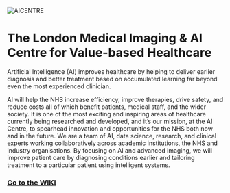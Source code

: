 ![AICENTRE](https://www.aicentre.co.uk/sites/default/files/London-AI-Logo-temp.gif )
# The London Medical Imaging & AI Centre for Value-based Healthcare

Artificial Intelligence (AI) improves healthcare by helping to deliver earlier diagnosis and better treatment based on accumulated learning far beyond even the most experienced clinician.

AI will help the NHS increase efficiency, improve therapies, drive safety, and reduce costs all of which benefit patients, medical staff, and the wider society. It is one of the most exciting and inspiring areas of healthcare currently being researched and developed, and it’s our mission, at the AI Centre, to spearhead innovation and opportunities for the NHS both now and in the future. We are a team of AI, data science, research, and clinical experts working collaboratively across academic institutions, the NHS and industry organisations. By focusing on AI and advanced imaging, we will improve patient care by diagnosing conditions earlier and tailoring treatment to a particular patient using intelligent systems.

### [Go to the WIKI](https://github.com/AI4VBH/Documentation/wiki/AI4VBH-General-Wiki)

